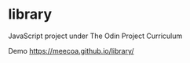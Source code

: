 # library
JavaScript project under The Odin Project Curriculum


Demo https://meecoa.github.io/library/
